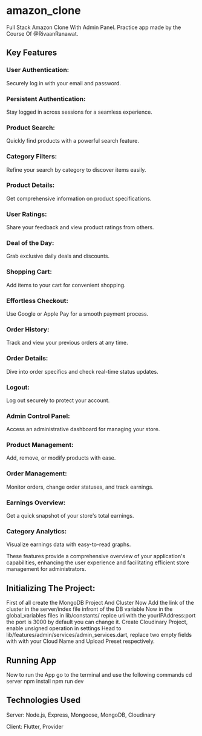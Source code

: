 # amazon_clone

Full Stack Amazon Clone With Admin Panel. Practice app made by the Course Of @RivaanRanawat.

## Key Features

### User Authentication:

Securely log in with your email and password.

### Persistent Authentication:

Stay logged in across sessions for a seamless experience.

### Product Search:

Quickly find products with a powerful search feature.

### Category Filters:

Refine your search by category to discover items easily.

### Product Details:

Get comprehensive information on product specifications.

### User Ratings:

Share your feedback and view product ratings from others.

### Deal of the Day:

Grab exclusive daily deals and discounts.

### Shopping Cart:

Add items to your cart for convenient shopping.

### Effortless Checkout:

Use Google or Apple Pay for a smooth payment process.

### Order History:

Track and view your previous orders at any time.

### Order Details:

Dive into order specifics and check real-time status updates.

### Logout:

Log out securely to protect your account.

### Admin Control Panel:

Access an administrative dashboard for managing your store.

### Product Management:

Add, remove, or modify products with ease.

### Order Management:

Monitor orders, change order statuses, and track earnings.

### Earnings Overview:

Get a quick snapshot of your store's total earnings.

### Category Analytics:

Visualize earnings data with easy-to-read graphs.

These features provide a comprehensive overview of your application's capabilities, enhancing the user experience and facilitating efficient store management for administrators.

## Initializing The Project:

First of all create the MongoDB Project And Cluster
Now Add the link of the cluster in the server/index file infront of the DB variable
Now in the global_variables files in lib/constants/ replce uri with the yourIPAddress:port the port is 3000 by default you can change it.
Create Cloudinary Project, enable unsigned operation in settings
Head to lib/features/admin/services/admin_services.dart, replace two empty fields with with your Cloud Name and Upload Preset respectively.

## Running App

Now to run the App go to the terminal and use the following commands
cd server
npm install
npm run dev

## Technologies Used

Server: Node.js, Express, Mongoose, MongoDB, Cloudinary

Client: Flutter, Provider
